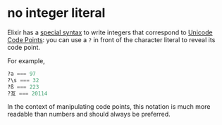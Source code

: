 # no integer literal

Elixir has a [special syntax](https://elixir-lang.org/getting-started/binaries-strings-and-char-lists.html#unicode-and-code-points) to write integers that correspond to [Unicode Code Points](https://en.wikipedia.org/wiki/Code_point): you can use a `?` in front of the character literal to reveal its code point.

For example,

```elixir
?a === 97
?\s === 32
?ß === 223
?互 === 20114
```

In the context of manipulating code points, this notation is much more readable than numbers and should always be preferred.

